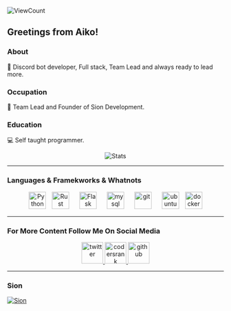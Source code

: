 ![ViewCount](https://views.whatilearened.today/views/github/aikozijlemans/aikozijlemans.svg?cache=remove)
## Greetings from Aiko!

### About
:robot: Discord bot developer, Full stack, Team Lead and always ready to lead more.
### Occupation
:space_invader: Team Lead and Founder of Sion Development.

### Education
:computer: Self taught programmer.


<p align="center">
  <img title="Stats" src="https://github-readme-stats.vercel.app/api?username=aikozijlemans&show_icons=true&theme=synthwave"/>
</p>

-----
### Languages & Framekworks & Whatnots

<p align="center">
	<img title="Python" src="https://i.imgur.com/kYqNRW2.png" height="40"/>
	<img title="Rust" src="https://i.imgur.com/kou8DSj.png" height="40" hspace="10"/>
	<img title="Flask" src="https://i.imgur.com/3PrfweW.png" height="40" hspace="10"/>
	<img src="https://i.imgur.com/DG1ai5x.png" alt="mysql" height="40" hspace="10"/>
 	<img src="https://i.imgur.com/2f8ghU7.png" alt="git" height="40" hspace="10"/>
	<img src="https://i.imgur.com/wiYdaql.png" alt="ubuntu" height="40" hspace="10"/>
	<img src="https://i.imgur.com/O1dfbU2.png" alt="docker" height="40"/>
</p>

----------

### For More Content Follow Me On Social Media

<p align="center">
	<a href="https://www.twitter.com/JZijlemans">
        	<img alt="twitter" src="https://i.imgur.com/fFlVB1c.png" height=50>
	</a>
	<a href="https://profile.codersrank.io/user/aikozijlemans">
        	<img alt="codersrank" src="https://res.cloudinary.com/practicaldev/image/fetch/s--4NzT16vu--/c_fill,f_auto,fl_progressive,h_320,q_auto,w_320/https://dev-to-uploads.s3.amazonaws.com/uploads/user/profile_image/258013/9eee3f4b-a57b-445b-9c95-8a4845aea080.jpg" height=50>
	</a>
	<a href="https://www.github.com/aikozijlemans">
        	<img alt="github" src="https://i.imgur.com/gnDF5oQ.png" height=50>
	</a>
</p>

----------

### Sion
<a href="https://top.gg/bot/681433074944442384">
    <img src="https://top.gg/api/widget/681433074944442384.svg" alt="Sion" />
</a>
